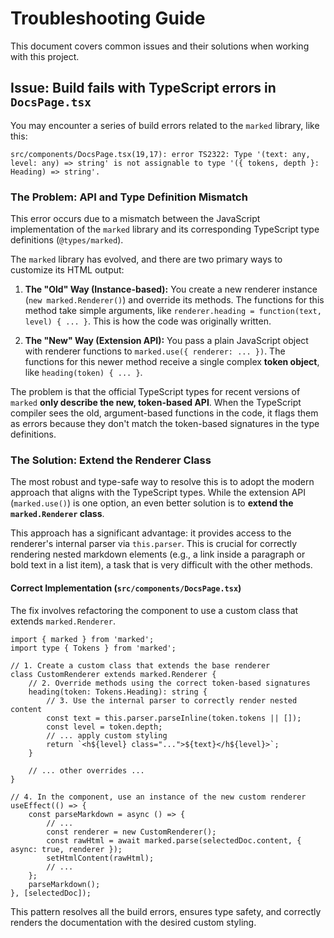 # Troubleshooting Guide

This document covers common issues and their solutions when working with this project.

## Issue: Build fails with TypeScript errors in `DocsPage.tsx`

You may encounter a series of build errors related to the `marked` library, like this:

```
src/components/DocsPage.tsx(19,17): error TS2322: Type '(text: any, level: any) => string' is not assignable to type '({ tokens, depth }: Heading) => string'.
```

### The Problem: API and Type Definition Mismatch

This error occurs due to a mismatch between the JavaScript implementation of the `marked` library and its corresponding TypeScript type definitions (`@types/marked`).

The `marked` library has evolved, and there are two primary ways to customize its HTML output:

1.  **The "Old" Way (Instance-based):** You create a new renderer instance (`new marked.Renderer()`) and override its methods. The functions for this method take simple arguments, like `renderer.heading = function(text, level) { ... }`. This is how the code was originally written.

2.  **The "New" Way (Extension API):** You pass a plain JavaScript object with renderer functions to `marked.use({ renderer: ... })`. The functions for this newer method receive a single complex **token object**, like `heading(token) { ... }`.

The problem is that the official TypeScript types for recent versions of `marked` **only describe the new, token-based API**. When the TypeScript compiler sees the old, argument-based functions in the code, it flags them as errors because they don't match the token-based signatures in the type definitions.

### The Solution: Extend the Renderer Class

The most robust and type-safe way to resolve this is to adopt the modern approach that aligns with the TypeScript types. While the extension API (`marked.use()`) is one option, an even better solution is to **extend the `marked.Renderer` class**.

This approach has a significant advantage: it provides access to the renderer's internal parser via `this.parser`. This is crucial for correctly rendering nested markdown elements (e.g., a link inside a paragraph or bold text in a list item), a task that is very difficult with the other methods.

#### Correct Implementation (`src/components/DocsPage.tsx`)

The fix involves refactoring the component to use a custom class that extends `marked.Renderer`.

```tsx
import { marked } from 'marked';
import type { Tokens } from 'marked';

// 1. Create a custom class that extends the base renderer
class CustomRenderer extends marked.Renderer {
    // 2. Override methods using the correct token-based signatures
    heading(token: Tokens.Heading): string {
        // 3. Use the internal parser to correctly render nested content
        const text = this.parser.parseInline(token.tokens || []);
        const level = token.depth;
        // ... apply custom styling
        return `<h${level} class="...">${text}</h${level}>`;
    }

    // ... other overrides ...
}

// 4. In the component, use an instance of the new custom renderer
useEffect(() => {
    const parseMarkdown = async () => {
        // ...
        const renderer = new CustomRenderer();
        const rawHtml = await marked.parse(selectedDoc.content, { async: true, renderer });
        setHtmlContent(rawHtml);
        // ...
    };
    parseMarkdown();
}, [selectedDoc]);
```

This pattern resolves all the build errors, ensures type safety, and correctly renders the documentation with the desired custom styling.
